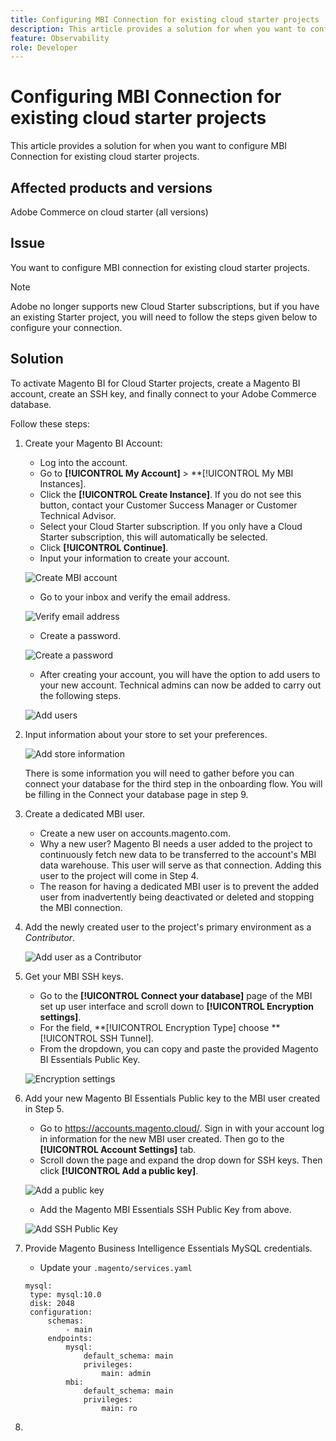 ```yaml
---
title: Configuring MBI Connection for existing cloud starter projects
description: This article provides a solution for when you want to configure MBI Connection for existing cloud starter projects.
feature: Observability
role: Developer
---
```

# Configuring MBI Connection for existing cloud starter projects

This article provides a solution for when you want to configure MBI Connection for existing cloud starter projects.

## Affected products and versions

Adobe Commerce on cloud starter (all versions)

## Issue

You want to configure MBI connection for existing cloud starter projects.

>[!NOTE]
>
>Adobe no longer supports new Cloud Starter subscriptions, but if you have an existing Starter project, you will need to follow the steps given below to configure your connection.

## Solution

To activate Magento BI for Cloud Starter projects, create a Magento BI account, create an SSH key, and finally connect to your Adobe Commerce database. 

Follow these steps:

1. Create your Magento BI Account:

    * Log into the account.
    * Go to **[!UICONTROL My Account]** > **[!UICONTROL My MBI Instances].
    * Click the **[!UICONTROL Create Instance]**. If you do not see this button, contact your Customer Success Manager or Customer Technical Advisor.
    * Select your Cloud Starter subscription. If you only have a Cloud Starter subscription, this will automatically be selected.
    * Click **[!UICONTROL Continue]**.
    * Input your information to create your account.

    ![Create MBI account](/help/troubleshooting/miscellaneous/assets/create_mbi_account.png)

    * Go to your inbox and verify the email address.

    ![Verify email address](/help/troubleshooting/miscellaneous/assets/verify_email_address_mbi.png)

    * Create a password.
    
    ![Create a password](/help/troubleshooting/miscellaneous/assets/create_password_mbi.png)

    * After creating your account, you will have the option to add users to your new account. Technical admins can now be added to carry out the following steps.

    ![Add users](/help/troubleshooting/miscellaneous/assets/add_users_mbi.png)

1. Input information about your store to set your preferences.

    ![Add store information](/help/troubleshooting/miscellaneous/assets/add_store_info_mbi.png)

    There is some information you will need to gather before you can connect your database for the third step in the onboarding flow. You will be filling in the Connect your database page in step 9.

1. Create a dedicated MBI user.

    * Create a new user on accounts.magento.com.
    * Why a new user? Magento BI needs a user added to the project to continuously fetch new data to be transferred to the account's MBI data warehouse. This user will serve as that connection. Adding this user to the project will come in Step 4.
    * The reason for having a dedicated MBI user is to prevent the added user from inadvertently being deactivated or deleted and stopping the MBI connection.

1. Add the newly created user to the project's primary environment as a *Contributor*.

    ![Add user as a Contributor](/help/troubleshooting/miscellaneous/assets/contributor_user_mbi.png)

1. Get your MBI SSH keys.

    * Go to the **[!UICONTROL Connect your database]** page of the MBI set up user interface and scroll down to **[!UICONTROL Encryption settings]**.
    * For the field, **[!UICONTROL Encryption Type] choose **[!UICONTROL SSH Tunnel].
    * From the dropdown, you can copy and paste the provided Magento BI Essentials Public Key.

    ![Encryption settings](/help/troubleshooting/miscellaneous/assets/encryption_type_mbi.png)

1. Add your new Magento BI Essentials Public key to the MBI user created in Step 5.

    * Go to https://accounts.magento.cloud/. Sign in with your account log in information for the new MBI user created. Then go to the **[!UICONTROL Account Settings]** tab.
    * Scroll down the page and expand the drop down for SSH keys. Then click **[!UICONTROL Add a public key]**.

    ![Add a public key](/help/troubleshooting/miscellaneous/assets/add_public_key_mbi.png)

    * Add the Magento MBI Essentials SSH Public Key from above.

    ![Add SSH Public Key](/help/troubleshooting/miscellaneous/assets/add_ssh_key_mbi.png)

1. Provide Magento Business Intelligence Essentials MySQL credentials.

    * Update your `.magento/services.yaml`

    ```
    mysql:
     type: mysql:10.0
     disk: 2048
     configuration:
         schemas:
             - main
         endpoints:
             mysql:
                 default_schema: main
                 privileges:
                     main: admin
             mbi:
                 default_schema: main
                 privileges:
                     main: ro
    ```

1. 












